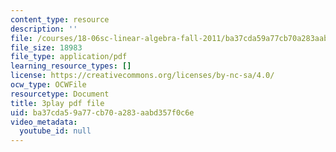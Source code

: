 ```yaml
---
content_type: resource
description: ''
file: /courses/18-06sc-linear-algebra-fall-2011/ba37cda59a77cb70a283aabd357f0c6e_2uDvRUowBzg.pdf
file_size: 18983
file_type: application/pdf
learning_resource_types: []
license: https://creativecommons.org/licenses/by-nc-sa/4.0/
ocw_type: OCWFile
resourcetype: Document
title: 3play pdf file
uid: ba37cda5-9a77-cb70-a283-aabd357f0c6e
video_metadata:
  youtube_id: null
---
```

